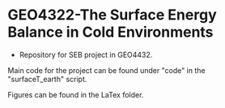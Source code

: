 # GEO4322-The Surface Energy Balance in Cold Environments 

* Repository for SEB project in GEO4432.

Main code for the project can be found under "code" in the "surfaceT_earth" script.

Figures can be found in the LaTex folder.

